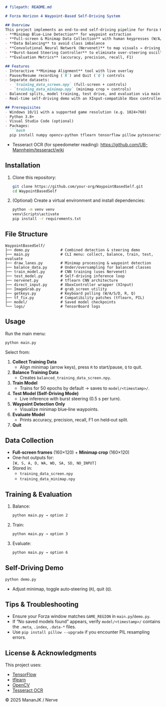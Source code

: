 ```markdown
# filepath: README.md

# Forza Horizon 4 Waypoint‑Based Self‑Driving System

## Overview
This project implements an end‑to‑end self‑driving pipeline for Forza Horizon 4 using only on‑screen cues:
- **Minimap Blue‑Line Detection** for waypoint extraction  
- **Full‑screen & Minimap Data Collection** with human keypresses (W/A/S/D)  
- **Data Balancing** to avoid class imbalance  
- **Convolutional Neural Network (Nervenet)** to map visuals → driving commands  
- **Burst‑based Steering Controller** to eliminate over‑steering oscillation  
- **Evaluation Metrics** (accuracy, precision, recall, F1)

## Features
- Interactive **Minimap Alignment** tool with live overlay  
- Pause/Resume recording (`R`) and Quit (`Q`) controls  
- Separate datasets:
  - `training_data_screen.npy` (full‑screen + controls)  
  - `training_data_minimap.npy` (minimap crop + controls)  
- Balanced splits, model training, test drive, and evaluation via main menu  
- Real‑time self‑driving demo with an XInput‑compatible Xbox controller  

## Prerequisites
- Windows 10/11 with a supported game resolution (e.g. 1024×768)  
- Python 3.8+  
- Visual Studio Code (optional)  
- Packages:
  ```bash
  pip install numpy opencv-python tflearn tensorflow pillow pytesseract
  ```
- Tesseract OCR (for speedometer reading):
  https://github.com/UB-Mannheim/tesseract/wiki

## Installation
1. Clone this repository:
   ```bash
   git clone https://github.com/your‑org/WaypointBasedSelf.git
   cd WaypointBasedSelf
   ```
2. (Optional) Create a virtual environment and install dependencies:
   ```bash
   python -m venv venv
   venv\Scripts\activate
   pip install -r requirements.txt
   ```

## File Structure
```
WaypointBasedSelf/
├── demo.py              # Combined detection & steering demo
├── main.py              # CLI menu: collect, balance, train, test, evaluate
├── draw_lanes.py        # Minimap processing & waypoint detection
├── balance_data.py      # Under/oversampling for balanced classes
├── train_model.py       # CNN training (uses Nervenet)
├── test_model.py        # Self‑driving inference loop
├── nervenet.py          # tflearn CNN architecture
├── direct_input.py      # XboxController wrapper (XInput)
├── ImageGrab.py         # grab_screen utility
├── getkeys.py           # Keyboard polling (W/A/S/D, R, Q)
├── tf_fix.py            # Compatibility patches (tflearn, PIL)
├── model/               # Saved model checkpoints
└── logs/                # TensorBoard logs
```

## Usage

Run the main menu:
```bash
python main.py
```

Select from:
1. **Collect Training Data**  
   - Align minimap (arrow keys), press `R` to start/pause, `Q` to quit.  
2. **Balance Training Data**  
   - Creates `balanced_training_data_screen.npy`.  
3. **Train Model**  
   - Trains for 50 epochs by default → saves to `model/<timestamp>/`.  
4. **Test Model (Self‑Driving Mode)**  
   - Live inference with burst steering (0.5 s per turn).  
5. **Waypoint Detection Only**  
   - Visualize minimap blue‑line waypoints.  
6. **Evaluate Model**  
   - Prints accuracy, precision, recall, F1 on held‑out split.  
7. **Quit**

## Data Collection
- **Full‑screen frames** (160×120) + **Minimap crop** (160×120)  
- One‑hot outputs for:  
  `[W, S, A, D, WA, WD, SA, SD, NO_INPUT]`  
- Stored in:
  - `training_data_screen.npy`  
  - `training_data_minimap.npy`

## Training & Evaluation
1. Balance:  
   ```bash
   python main.py → option 2
   ```
2. Train:  
   ```bash
   python main.py → option 3
   ```
3. Evaluate:  
   ```bash
   python main.py → option 6
   ```

## Self‑Driving Demo
```bash
python demo.py
```
- Adjust minimap, toggle auto‑steering (`R`), quit (`Q`).

## Tips & Troubleshooting
- Ensure your Forza window matches `GAME_REGION` in `main.py`/`demo.py`.  
- If “No saved models found” appears, verify `model/<timestamp>/` contains the `.meta`, `.index`, `.data-*` files.  
- Use `pip install pillow --upgrade` if you encounter PIL resampling errors.

## License & Acknowledgments
This project uses:
- [TensorFlow](https://www.tensorflow.org/)  
- [tflearn](https://github.com/tflearn/tflearn)  
- [OpenCV](https://opencv.org/)  
- [Tesseract OCR](https://github.com/tesseract-ocr/tesseract)  

© 2025 MananJK / Nerve  
```
